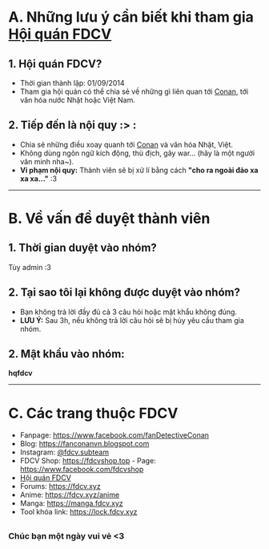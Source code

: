 # A. Những lưu ý cần biết khi tham gia [Hội quán FDCV](https://www.facebook.com/groups/1443094679272941)
## 1. Hội quán FDCV?
* Thời gian thành lập: 01/09/2014
* Tham gia hội quán có thể chia sẻ về những gì liên quan tới [Conan](#), tới văn hóa nước Nhật hoặc Việt Nam.
## 2. Tiếp đến là nội quy :> :
* Chia sẻ những điều xoay quanh tới [Conan](#) và văn hóa Nhật, Việt.
* Không dùng ngôn ngữ kích động, thù địch, gây war... (hãy là một người văn minh nha~).
* **Vi phạm nội quy:** Thành viên sẽ bị xử lí bằng cách **"cho ra ngoài đảo xa xa xa..."** :3 
***
# B. Về vấn đề duyệt thành viên
## 1. Thời gian duyệt vào nhóm?
Tùy admin :3
## 2. Tại sao tôi lại không được duyệt vào nhóm?
* Bạn không trả lời đầy đủ cả 3 câu hỏi hoặc mật khẩu không đúng.
* **LƯU Ý:** Sau 3h, nếu không trả lời câu hỏi sẽ bị hủy yêu cầu tham gia nhóm.
## 2. Mật khẩu vào nhóm: 
**hqfdcv**
***
# C. Các trang thuộc **FDCV**
* Fanpage: https://www.facebook.com/fanDetectiveConan
* Blog: https://fanconanvn.blogspot.com
* Instagram: [@fdcv.subteam](https://www.instagram.com/)
* FDCV Shop: https://fdcvshop.top - Page: https://www.facebook.com/fdcvshop
* [Hội quán FDCV](https://www.facebook.com/groups/fanconandc)
* Forums: https://fdcv.xyz
* Anime: https://fdcv.xyz/anime
* Manga: https://manga.fdcv.xyz
* Tool khóa link: https://lock.fdcv.xyz
##
### Chúc bạn một ngày vui vẻ <3
